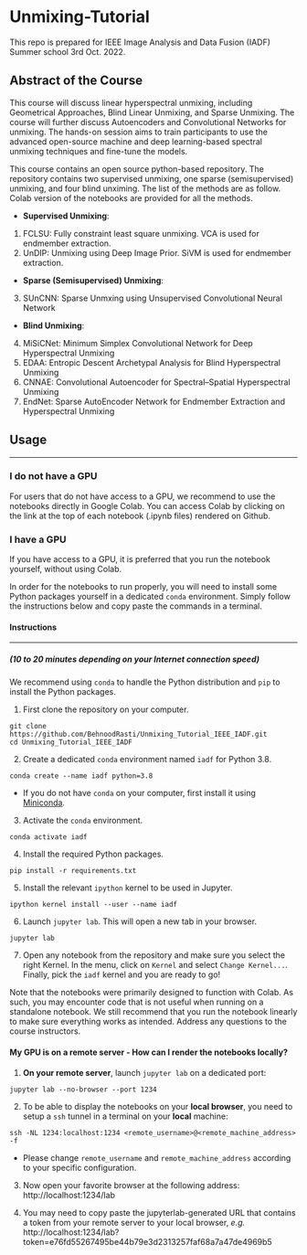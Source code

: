 # Unmixing-Tutorial
This repo is prepared for IEEE Image Analysis and Data Fusion (IADF) Summer school 3rd Oct. 2022. 

## Abstract of the Course

This course will discuss linear hyperspectral unmixing, including Geometrical Approaches, Blind Linear Unmixing, and Sparse Unmixing. The course will further discuss Autoencoders and Convolutional Networks for unmixing. The hands-on session aims to train participants to use the advanced open-source machine and deep learning-based spectral unmixing techniques and fine-tune the models.

This course contains an open source python-based repository. The repository contains two supervised unmixing, one sparse (semisupervised) unmixing, and four blind unximing. The list of the methods are as follow. Colab version of the notebooks are provided for all the methods. 

* **Supervised Unmixing**:

1. FCLSU: Fully constraint least square unmixing. VCA is used for endmember extraction.
2. UnDIP: Unmixing using Deep Image Prior. SiVM is used for endmember extraction.

* **Sparse (Semisupervised) Unmixing**:

3. SUnCNN: Sparse Unmxing using Unsupervised Convolutional Neural Network

* **Blind Unmixing**:

4. MiSiCNet: Minimum Simplex Convolutional Network for Deep Hyperspectral Unmixing
5. EDAA: Entropic Descent Archetypal Analysis for Blind Hyperspectral Unmixing
6. CNNAE: Convolutional Autoencoder for Spectral–Spatial Hyperspectral Unmixing
7. EndNet: Sparse AutoEncoder Network for Endmember Extraction and Hyperspectral Unmixing


## Usage

---

### I do not have a GPU

For users that do not have access to a GPU, we recommend to use the notebooks directly in Google Colab.
You can access Colab by clicking on the link at the top of each notebook (.ipynb files) rendered on Github.

### I have a GPU

If you have access to a GPU, it is preferred that you run the notebook yourself, without using Colab.

In order for the notebooks to run properly, you will need to install some Python packages yourself in a dedicated `conda` environment.
Simply follow the instructions below and copy paste the commands in a terminal.

#### Instructions

---

##### (10 to 20 minutes depending on your Internet connection speed)

We recommend using `conda` to handle the Python distribution and `pip` to install the Python packages.

1. First clone the repository on your computer.

```
git clone https://github.com/BehnoodRasti/Unmixing_Tutorial_IEEE_IADF.git
cd Unmixing_Tutorial_IEEE_IADF
```

2. Create a dedicated `conda` environment named `iadf` for Python 3.8.

```
conda create --name iadf python=3.8
```

* If you do not have `conda` on your computer, first install it using [Miniconda](https://conda.io/projects/conda/en/latest/user-guide/install/index.html#regular-installation).

3. Activate the `conda` environment.

```
conda activate iadf
```

4. Install the required Python packages.

```
pip install -r requirements.txt
```

5. Install the relevant `ipython` kernel to be used in Jupyter.

```
ipython kernel install --user --name iadf
```

6. Launch `jupyter lab`. This will open a new tab in your browser.

```
jupyter lab
```

7. Open any notebook from the repository and make sure you select the right Kernel. In the menu, click on `Kernel` and select `Change Kernel...`. Finally, pick the `iadf` kernel and you are ready to go!

Note that the notebooks were primarily designed to function with Colab. As such, you may encounter code that is not useful when running on a standalone notebook. We still recommend that you run the notebook linearly to make sure everything works as intended. Address any questions to the course instructors.


#### My GPU is on a remote server - How can I render the notebooks locally?

1. **On your remote server**, launch `jupyter lab` on a dedicated port:

```
jupyter lab --no-browser --port 1234
```

2. To be able to display the notebooks on your **local browser**, you need to setup a `ssh` tunnel in a terminal on your **local** machine:

```
ssh -NL 1234:localhost:1234 <remote_username>@<remote_machine_address> -f
```

* Please change `remote_username` and `remote_machine_address` according to your specific configuration.

3. Now open your favorite browser at the following address: http://localhost:1234/lab

4. You may need to copy paste the jupyterlab-generated URL that contains a token from your remote server to your local browser, *e.g.* http://localhost:1234/lab?token=e76fd55267495be44b79e3d2313257faf68a7a47de4969b5
